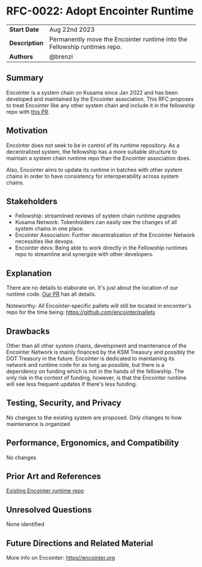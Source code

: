 # RFC-0022: Adopt Encointer Runtime

|                 |                                                       |
| --------------- |-------------------------------------------------------|
| **Start Date**  | Aug 22nd 2023                                         |
| **Description** | Permanently move the Encointer runtime into the Fellowship runtimes repo. |
| **Authors**     | @brenzi                                               |

## Summary

Encointer is a system chain on Kusama since Jan 2022 and has been developed and maintained by the Encointer association. This RFC proposes to treat Encointer like any other system chain and include it in the fellowship repo with [this PR](https://github.com/polkadot-fellows/runtimes/pull/17).

## Motivation

Encointer does not seek to be in control of its runtime repository. As a decentralized system, the fellowship has a more suitable structure to maintain a system chain runtime repo than the Encointer association does.

Also, Encointer aims to update its runtime in batches with other system chains in order to have consistency for interoperability across system chains. 

## Stakeholders

* Fellowship: streamlined reviews of system chain runtime upgrades
* Kusama Network: Tokenholders can easily see the changes of all system chains in one place.
* Encointer Association: Further decentralization of the Encointer Network necessities like devops.
* Encointer devs: Being able to work directly in the Fellowship runtimes repo to streamline and synergize with other developers. 

## Explanation

There are no details to elaborate on. It's just about the location of our runtime code. 
[Our PR](https://github.com/polkadot-fellows/runtimes/pull/17) has all details.

Noteworthy: All Encointer-specific pallets will still be located in encointer's repo for the time being: https://github.com/encointer/pallets 

## Drawbacks

Other than all other system chains, development and maintenance of the Encointer Network is mainly financed by the KSM Treasury and possibly the DOT Treasury in the future. Encointer is dedicated to maintaining its network and runtime code for as long as possible, but there is a dependency on funding which is not in the hands of the fellowship. The only risk in the context of funding, however, is that the Encointer runtime will see less frequent updates if there's less funding. 

## Testing, Security, and Privacy

No changes to the existing system are proposed. Only changes to how maintenance is organized

## Performance, Ergonomics, and Compatibility

No changes

## Prior Art and References

[Existing Encointer runtime repo](https://github.com/encointer/encointer-parachain/tree/master/polkadot-parachains/encointer-runtime)

## Unresolved Questions

None identified

## Future Directions and Related Material

More info on Encointer: [https//encointer.org](https//encointer.org)
